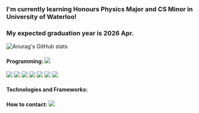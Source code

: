 ### I'm currently learning Honours Physics Major and CS Minor in University of Waterloo!
### My expected graduation year is 2026 Apr.


<!--
**jay0718/jay0718** is a ✨ _special_ ✨ repository because its `README.md` (this file) appears on your GitHub profile.

Here are some ideas to get you started:

- 🔭 I’m currently working on ...
- 🌱 I’m currently learning ...
- 👯 I’m looking to collaborate on ...
- 🤔 I’m looking for help with ...
- 💬 Ask me about ...
- 📫 How to reach me: ...
- 😄 Pronouns: ...
- ⚡ Fun fact: ...
-->

![Anurag's GitHub stats](https://github-readme-stats.vercel.app/api?username=jay0718&show_icons=true&theme=radical)

#### Programming: <img src="https://img.shields.io/badge/Python-3776AB?style=plastic&logo=Python&logoColor=white"> <!-- Python -->
<img src="https://img.shields.io/badge/Python-3776AB?style=plastic&logo=Python&logoColor=white"> <!-- C -->
<img src="https://img.shields.io/badge/Python-3776AB?style=plastic&logo=Python&logoColor=white"> <!-- C++ -->
<img src="https://img.shields.io/badge/Python-3776AB?style=plastic&logo=JavaSciprt&logoColor=F7DF1E"> <!-- JavaScript -->
<img src="https://img.shields.io/badge/Python-3776AB?style=plastic&logo=Python&logoColor=white"> <!-- HTML -->
<img src="https://img.shields.io/badge/Python-3776AB?style=plastic&logo=Python&logoColor=white"> <!-- CSS -->
<img src="https://img.shields.io/badge/Racket-3776AB?style=plastic&logo=Racket&logoColor=9F1D20"> <!-- Racket -->
<img src="https://img.shields.io/badge/Python-3776AB?style=plastic&logo=Linux&logoColor=FCC624"> <!-- Linux -->
#### Technologies and Frameworks:
<!-- Node.js -->
<!-- Google Cloud -->
<!-- Google Firebase -->
<!-- AWS -->
<!-- Unreal Engine -->
<!-- SVN -->
<!-- Git -->
#### How to contact: <a href="https://www.linkedin.com/in/jaycho030718/" target="_blank"><img src="https://img.shields.io/badge/Linkedin-FFFFFF?style=plastic&logo=LinkedIn&logoColor=0A66C2"/></a>
